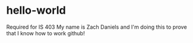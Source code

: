 # hello-world
Required for IS 403 
My name is Zach Daniels and I'm doing this to prove that I know how to work github! 
